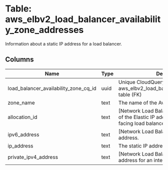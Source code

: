 
# Table: aws_elbv2_load_balancer_availability_zone_addresses
Information about a static IP address for a load balancer.
## Columns
| Name        | Type           | Description  |
| ------------- | ------------- | -----  |
|load_balancer_availability_zone_cq_id|uuid|Unique CloudQuery ID of aws_elbv2_load_balancer_availability_zones table (FK)|
|zone_name|text|The name of the Availability Zone..|
|allocation_id|text|[Network Load Balancers] The allocation ID of the Elastic IP address for an internal-facing load balancer.|
|ipv6_address|text|[Network Load Balancers] The IPv6 address.|
|ip_address|text|The static IP address.|
|private_ipv4_address|text|[Network Load Balancers] The private IPv4 address for an internal load balancer.|
